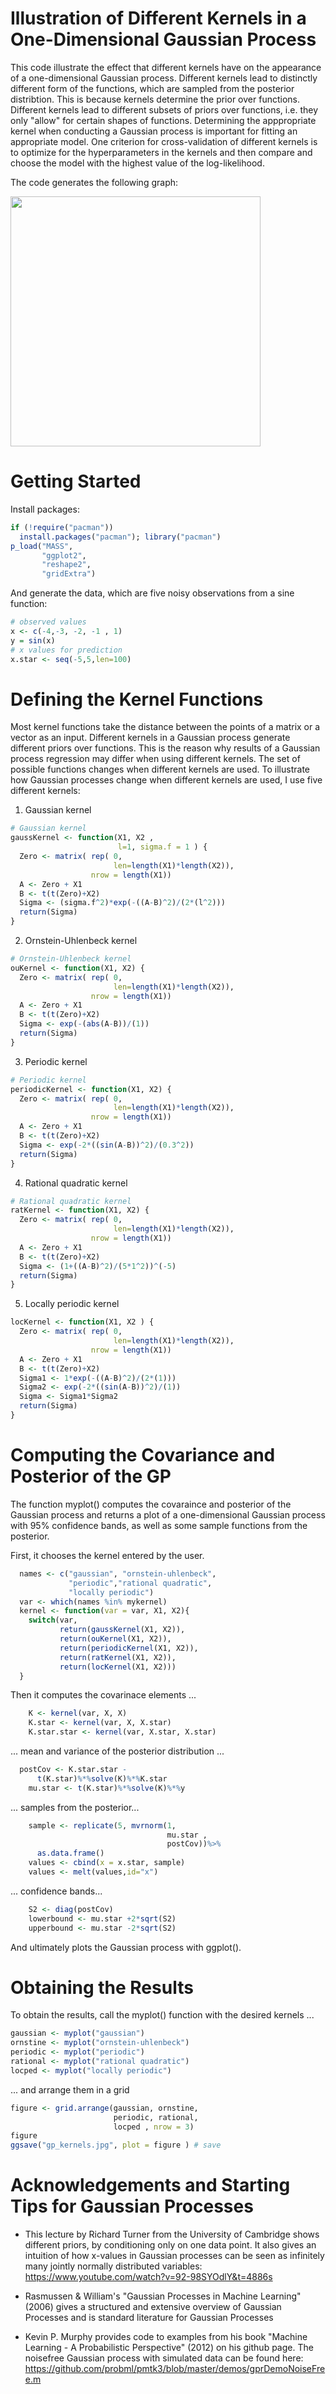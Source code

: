 # Illustration of Different Kernels in a One-Dimensional Gaussian Process
This code illustrate the effect that different kernels have on the appearance of a one-dimensional Gaussian process. Different kernels lead to distinctly different form of the functions, which are sampled from the posterior distribtion.
This is because kernels determine the prior over functions. Different kernels lead to different subsets of priors over functions, i.e. they only "allow" for certain shapes of functions. Determining the apppropriate kernel when conducting a Gaussian process is important for fitting an appropriate model. One criterion for cross-validation of different kernels is to optimize for the hyperparameters in the kernels and then compare and choose the model with the highest value of the log-likelihood. 

The code generates the following graph:

<img src="gp_kernels.jpg" width="400">

# Getting Started
Install packages:
```r
if (!require("pacman")) 
  install.packages("pacman"); library("pacman") 
p_load("MASS", 
       "ggplot2", 
       "reshape2",
       "gridExtra")
```

And generate the data, which are five noisy observations from a sine function:
```r
# observed values
x <- c(-4,-3, -2, -1 , 1)
y = sin(x)
# x values for prediction 
x.star <- seq(-5,5,len=100) 
```
# Defining the Kernel Functions
Most kernel functions take the distance between the points of a matrix or a vector as an input. Different kernels in a Gaussian process generate different priors over functions. This is the reason why results of a Gaussian process regression may differ when using different kernels. The set of possible functions changes when different kernels are used.
To illustrate how Gaussian processes change when different kernels are used, I use five different kernels:

1. Gaussian kernel
```r
# Gaussian kernel
gaussKernel <- function(X1, X2 ,
                        l=1, sigma.f = 1 ) {
  Zero <- matrix( rep( 0, 
                       len=length(X1)*length(X2)), 
                  nrow = length(X1))
  A <- Zero + X1
  B <- t(t(Zero)+X2)
  Sigma <- (sigma.f^2)*exp(-((A-B)^2)/(2*(l^2)))
  return(Sigma)
}
```

2. Ornstein-Uhlenbeck kernel
```r
# Ornstein-Uhlenbeck kernel
ouKernel <- function(X1, X2) {
  Zero <- matrix( rep( 0, 
                       len=length(X1)*length(X2)), 
                  nrow = length(X1))
  A <- Zero + X1
  B <- t(t(Zero)+X2)
  Sigma <- exp(-(abs(A-B))/(1))
  return(Sigma)
}
```

3. Periodic kernel
```r
# Periodic kernel
periodicKernel <- function(X1, X2) {
  Zero <- matrix( rep( 0, 
                       len=length(X1)*length(X2)), 
                  nrow = length(X1))
  A <- Zero + X1
  B <- t(t(Zero)+X2)
  Sigma <- exp(-2*((sin(A-B))^2)/(0.3^2))
  return(Sigma)
}
```

4. Rational quadratic kernel
```r
# Rational quadratic kernel
ratKernel <- function(X1, X2) {
  Zero <- matrix( rep( 0, 
                       len=length(X1)*length(X2)), 
                  nrow = length(X1))
  A <- Zero + X1
  B <- t(t(Zero)+X2)
  Sigma <- (1+((A-B)^2)/(5*1^2))^(-5)
  return(Sigma)
}
```
5. Locally periodic kernel
```r
locKernel <- function(X1, X2 ) {
  Zero <- matrix( rep( 0, 
                       len=length(X1)*length(X2)), 
                  nrow = length(X1))
  A <- Zero + X1
  B <- t(t(Zero)+X2)
  Sigma1 <- 1*exp(-((A-B)^2)/(2*(1)))
  Sigma2 <- exp(-2*((sin(A-B))^2)/(1))
  Sigma <- Sigma1*Sigma2
  return(Sigma)
}
```

# Computing the Covariance and Posterior of the GP
The function myplot() computes the covaraince and posterior of the Gaussian process and returns a plot of a one-dimensional Gaussian process with 95% confidence bands, as well as some sample functions from the posterior.

First, it chooses the kernel entered by the user.
```r
  names <- c("gaussian", "ornstein-uhlenbeck", 
             "periodic","rational quadratic", 
             "locally periodic")
  var <- which(names %in% mykernel)
  kernel <- function(var = var, X1, X2){
    switch(var, 
           return(gaussKernel(X1, X2)),
           return(ouKernel(X1, X2)),
           return(periodicKernel(X1, X2)),
           return(ratKernel(X1, X2)),
           return(locKernel(X1, X2)))
  } 
```

Then it computes the covarinace elements ...
```r
    K <- kernel(var, X, X)
    K.star <- kernel(var, X, X.star) 
    K.star.star <- kernel(var, X.star, X.star) 
```
... mean and variance of the posterior distribution ...
```r
  postCov <- K.star.star - 
      t(K.star)%*%solve(K)%*%K.star
    mu.star <- t(K.star)%*%solve(K)%*%y
```
... samples from the posterior...
```r
    sample <- replicate(5, mvrnorm(1, 
                                   mu.star ,
                                   postCov))%>%
      as.data.frame()
    values <- cbind(x = x.star, sample)
    values <- melt(values,id="x")
```
... confidence bands...
```r
    S2 <- diag(postCov)
    lowerbound <- mu.star +2*sqrt(S2)
    upperbound <- mu.star -2*sqrt(S2)
```
And ultimately plots the Gaussian process with ggplot().

# Obtaining the Results
To obtain the results, call the myplot() function with the desired kernels ...
```r
gaussian <- myplot("gaussian")
ornstine <- myplot("ornstein-uhlenbeck")
periodic <- myplot("periodic")
rational <- myplot("rational quadratic")
locped <- myplot("locally periodic")
 ```
... and arrange them in a grid
```r
figure <- grid.arrange(gaussian, ornstine, 
                       periodic, rational, 
                       locped , nrow = 3)
figure
ggsave("gp_kernels.jpg", plot = figure ) # save
```

# Acknowledgements and Starting Tips for Gaussian Processes
- This lecture by Richard Turner from the University of Cambridge shows different priors, by conditioning only on one data point. It also gives an intuition of how x-values in Gaussian processes can be seen as infinitely many jointly normally distributed variables:
https://www.youtube.com/watch?v=92-98SYOdlY&t=4886s

- Rasmussen & William's "Gaussian Processes in Machine Learning" (2006) gives a structured and extensive overview of Gaussian Processes and is standard literature for Gaussian Processes

- Kevin P. Murphy provides code to examples from his book "Machine Learning - A Probabilistic Perspective" (2012) on his github page. The noisefree Gaussian process with simulated data can be found here: https://github.com/probml/pmtk3/blob/master/demos/gprDemoNoiseFree.m
